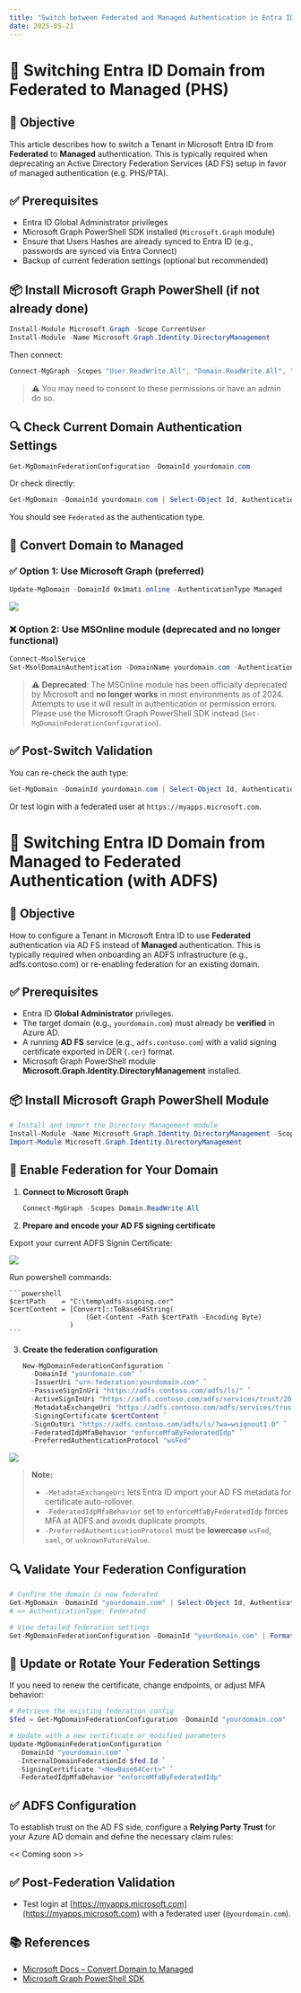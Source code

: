 ```yaml
---
title: "Switch between Federated and Managed Authentication in Entra ID with PowerShell"
date: 2025-05-21
---
```


# 🔁 Switching Entra ID Domain from Federated to Managed (PHS)

## 🎯 Objective

This article describes how to switch a Tenant in Microsoft Entra ID from **Federated** to **Managed** authentication.
This is typically required when deprecating an Active Directory Federation Services (AD FS) setup in favor of managed authentication (e.g. PHS/PTA).

## ✅ Prerequisites

- Entra ID Global Administrator privileges
- Microsoft Graph PowerShell SDK installed (`Microsoft.Graph` module)
- Ensure that Users Hashes are already synced to Entra ID (e.g., passwords are synced via Entra Connect)
- Backup of current federation settings (optional but recommended)

## 📦 Install Microsoft Graph PowerShell (if not already done)

```powershell
Install-Module Microsoft.Graph -Scope CurrentUser
Install-Module -Name Microsoft.Graph.Identity.DirectoryManagement
```

Then connect:

```powershell
Connect-MgGraph -Scopes "User.ReadWrite.All", "Domain.ReadWrite.All", "Directory.Read.All"
```

> ⚠️ You may need to consent to these permissions or have an admin do so.

## 🔍 Check Current Domain Authentication Settings

```powershell
Get-MgDomainFederationConfiguration -DomainId yourdomain.com
```

Or check directly:

```powershell
Get-MgDomain -DomainId yourdomain.com | Select-Object Id, AuthenticationType
```

You should see `Federated` as the authentication type.

## 🔄 Convert Domain to Managed

### ✅ Option 1: Use Microsoft Graph (preferred)

```powershell
Update-MgDomain -DomainId 0x1mati.online -AuthenticationType Managed

```

![](assets/Switch%20from%20Federated%20Authentication%20to%20Managed%20Authentication%20in%20Entra%20ID/2025-07-03-10-00-16.png)

### ❌ Option 2: Use MSOnline module (**deprecated and no longer functional**)

```powershell
Connect-MsolService
Set-MsolDomainAuthentication -DomainName yourdomain.com -Authentication Managed
```

> ⚠️ **Deprecated**: The MSOnline module has been officially deprecated by Microsoft and **no longer works** in most environments as of 2024.  
> Attempts to use it will result in authentication or permission errors.  
> Please use the Microsoft Graph PowerShell SDK instead (`Set-MgDomainFederationConfiguration`).

## ✅ Post-Switch Validation

You can re-check the auth type:

```powershell
Get-MgDomain -DomainId yourdomain.com | Select-Object Id, AuthenticationType
```

Or test login with a federated user at `https://myapps.microsoft.com`.

# 🔁 Switching Entra ID Domain from Managed to Federated Authentication (with ADFS)

## 🎯 Objective

How to configure a Tenant in Microsoft Entra ID to use **Federated** authentication via AD FS instead of **Managed** authentication. This is typically required when onboarding an ADFS infrastructure (e.g., adfs.contoso.com) or re-enabling federation for an existing domain.

## ✅ Prerequisites

- Entra ID **Global Administrator** privileges.  
- The target domain (e.g., `yourdomain.com`) must already be **verified** in Azure AD.  
- A running **AD FS** service (e.g., `adfs.contoso.com`) with a valid signing certificate exported in DER (`.cer`) format.  
- Microsoft Graph PowerShell module **Microsoft.Graph.Identity.DirectoryManagement** installed.

## 📦 Install Microsoft Graph PowerShell Module

```powershell
# Install and import the Directory Management module
Install-Module -Name Microsoft.Graph.Identity.DirectoryManagement -Scope CurrentUser -Force
Import-Module Microsoft.Graph.Identity.DirectoryManagement
```

## 🔄 Enable Federation for Your Domain

1. **Connect to Microsoft Graph**

    ```powershell
    Connect-MgGraph -Scopes Domain.ReadWrite.All
    ```

2. **Prepare and encode your AD FS signing certificate**

Export your current ADFS Signin Certificate:

![](assets/Switch%20from%20Federated%20Authentication%20to%20Managed%20Authentication%20in%20Entra%20ID/2025-07-03-09-51-08.png)

Run powershell commands:

    ```powershell
    $certPath    = "C:\temp\adfs-signing.cer"
    $certContent = [Convert]::ToBase64String(
                       (Get-Content -Path $certPath -Encoding Byte)
                   )
    ```

3. **Create the federation configuration**

    ```powershell
    New-MgDomainFederationConfiguration `
      -DomainId "yourdomain.com" `
      -IssuerUri "urn:federation:yourdomain.com" `
      -PassiveSignInUri "https://adfs.contoso.com/adfs/ls/" `
      -ActiveSignInUri "https://adfs.contoso.com/adfs/services/trust/2005/usernamemixed" `
      -MetadataExchangeUri "https://adfs.contoso.com/adfs/services/trust/mex" `
      -SigningCertificate $certContent `
      -SignOutUri "https://adfs.contoso.com/adfs/ls/?wa=wsignout1.0" `
      -FederatedIdpMfaBehavior "enforceMfaByFederatedIdp" `
      -PreferredAuthenticationProtocol "wsFed"
    ```

![](assets/Switch%20from%20Federated%20Authentication%20to%20Managed%20Authentication%20in%20Entra%20ID/2025-07-03-09-54-10.png)

> **Note:**  
> - `-MetadataExchangeUri` lets Entra ID import your AD FS metadata for certificate auto-rollover.  
> - `-FederatedIdpMfaBehavior` set to `enforceMfaByFederatedIdp` forces MFA at ADFS and avoids duplicate prompts.  
> - `-PreferredAuthenticationProtocol` must be **lowercase** `wsFed`, `saml`, or `unknownFutureValue`.

## 🔍 Validate Your Federation Configuration

```powershell
# Confirm the domain is now federated
Get-MgDomain -DomainId "yourdomain.com" | Select-Object Id, AuthenticationType
# => AuthenticationType: Federated

# View detailed federation settings
Get-MgDomainFederationConfiguration -DomainId "yourdomain.com" | Format-List
```

## 🔄 Update or Rotate Your Federation Settings

If you need to renew the certificate, change endpoints, or adjust MFA behavior:

```powershell
# Retrieve the existing federation config
$fed = Get-MgDomainFederationConfiguration -DomainId "yourdomain.com"

# Update with a new certificate or modified parameters
Update-MgDomainFederationConfiguration `
  -DomainId "yourdomain.com" `
  -InternalDomainFederationId $fed.Id `
  -SigningCertificate "<NewBase64Cert>" `
  -FederatedIdpMfaBehavior "enforceMfaByFederatedIdp"
```

## ✅ ADFS Configuration

To establish trust on the AD FS side, configure a **Relying Party Trust** for your Azure AD domain and define the necessary claim rules:

<< Coming soon >>


## ✅ Post-Federation Validation

- Test login at [https://myapps.microsoft.com](https://myapps.microsoft.com) with a federated user (`@yourdomain.com`).  


## 📚 References

- [Microsoft Docs – Convert Domain to Managed](https://learn.microsoft.com/en-us/azure/active-directory/hybrid/how-to-connect-fed-to-managed)
- [Microsoft Graph PowerShell SDK](https://learn.microsoft.com/en-us/powershell/microsoftgraph/)

